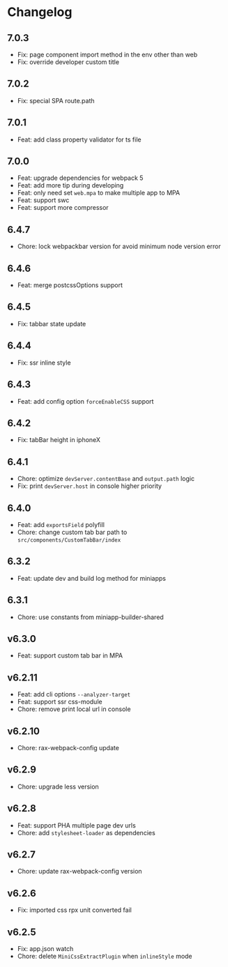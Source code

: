 # Changelog

## 7.0.3

- Fix: page component import method in the env other than web
- Fix: override developer custom title

## 7.0.2

- Fix: special SPA route.path

## 7.0.1

- Feat: add class property validator for ts file

## 7.0.0

- Feat: upgrade dependencies for webpack 5
- Feat: add more tip during developing
- Feat: only need set `web.mpa` to make multiple app to MPA
- Feat: support swc
- Feat: support more compressor

## 6.4.7

- Chore: lock webpackbar version for avoid minimum node version error

## 6.4.6

- Feat: merge postcssOptions support

## 6.4.5

- Fix: tabbar state update

## 6.4.4

- Fix: ssr inline style

## 6.4.3

- Feat: add config option `forceEnableCSS` support

## 6.4.2

- Fix: tabBar height in iphoneX

## 6.4.1

- Chore: optimize `devServer.contentBase` and `output.path` logic
- Fix: print `devServer.host` in console higher priority

## 6.4.0

- Feat: add `exportsField` polyfill
- Chore: change custom tab bar path to `src/components/CustomTabBar/index`

## 6.3.2

- Feat: update dev and build log method for miniapps

## 6.3.1

- Chore: use constants from miniapp-builder-shared

## v6.3.0

- Feat: support custom tab bar in MPA

## v6.2.11

- Feat: add cli options `--analyzer-target`
- Feat: support ssr css-module
- Chore: remove print local url in console

## v6.2.10

- Chore: rax-webpack-config update

## v6.2.9

- Chore: upgrade less version

## v6.2.8

- Feat: support PHA multiple page dev urls
- Chore: add `stylesheet-loader` as dependencies

## v6.2.7

- Chore: update rax-webpack-config version

## v6.2.6

- Fix: imported css rpx unit converted fail

## v6.2.5

- Fix: app.json watch
- Chore: delete `MiniCssExtractPlugin` when `inlineStyle` mode
